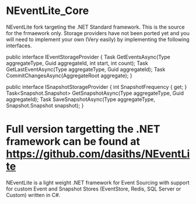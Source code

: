 # NEventLite_Core
NEventLite fork targeting the .NET Standard framework. This is the source for the frmaework only. Storage providers have not been ported yet and you will need to implement your own (Very easily) by implementing the following interfaces. 

public interface IEventStorageProvider
{
	Task<IEnumerable> GetEventsAsync(Type aggregateType, Guid aggregateId, int start, int count);
	Task GetLastEventAsync(Type aggregateType, Guid aggregateId);
	Task CommitChangesAsync(AggregateRoot aggregate);
}

public interface ISnapshotStorageProvider
{
    	int SnapshotFrequency { get; }
    	Task<Snapshot.Snapshot> GetSnapshotAsync(Type aggregateType, Guid aggregateId);
    	Task SaveSnapshotAsync(Type aggregateType, Snapshot.Snapshot snapshot);
}

# Full version targetting the .NET framework can be found at https://github.com/dasiths/NEventLite
NEventLite is a light weight .NET framework for Event Sourcing with support for custom Event and Snapshot Stores (EventStore, Redis, SQL Server or Custom) written in C#.
